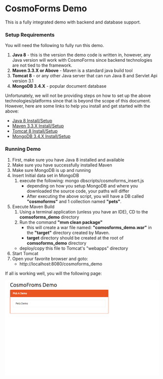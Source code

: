 # CosmoForms Demo

This is a fully integrated demo with backend and database support.

### Setup Requirements

You will need the following to fully run this demo. 

1. **Java 8** - this is the version the demo code is written in, however, any Java version will work with CosmoForms since backend technologies are not tied to the framework.
2. **Maven 3.3.X or Above** - Maven is a standard java build tool
2. **Tomcat 8** - or any other Java server that can run Java 8 and Servlet Api version 3.1
3. **MongoDB 3.4.X** - popular document database

Unfortunately, we will not be providing steps on how to set up the above technologies/platforms since that is beyond the scope of this document. 
However, here are some links to help you install and get started with the above:

- [Java 8 Install/Setup](https://docs.oracle.com/javase/8/docs/technotes/guides/install/install_overview.html)
- [Maven 3.3.X Install/Setup](https://maven.apache.org/install.html)
- [Tomcat 8 Install/Setup](https://tomcat.apache.org/tomcat-8.0-doc/setup.html)
- [MongoDB 3.4.X Install/Setup](https://docs.mongodb.com/manual/installation/)

### Running Demo

1. First, make sure you have Java 8 installed and available
2. Make sure you have successfully installed Maven
3. Make sure MongoDB is up and running
4. Insert Initial data set in MongoDB
    1. execute the following: mongo dbscripts/cosmoforms_insert.js
        - depending on how you setup MongoDB and where you downloaded the source code, your paths will differ
        - After executing the above script, you will have a DB called **"cosmoforms"** and 1 collection named **"pets"**.
5. Execute Maven Build
    1. Using a terminal application (unless you have an IDE), CD to the **comsoforms_demo** directory
    2. Run the command **"mvn clean package"**
        - this will create a war file named: **"comosforms_demo.war"** in the **"target"** directory created by Maven.
        - **target** directory should be created at the root of **comsoforms_demo** directory
    - deploy/copy this file to Tomcat's "webapps" directory
6. Start Tomcat
7. Open your favorite browser and goto:
    - http://localhost:8080/cosmoforms_demo
    
If all is working well, you will the following page:

![alt image](cosmoforms_demo_ss.png)
    
